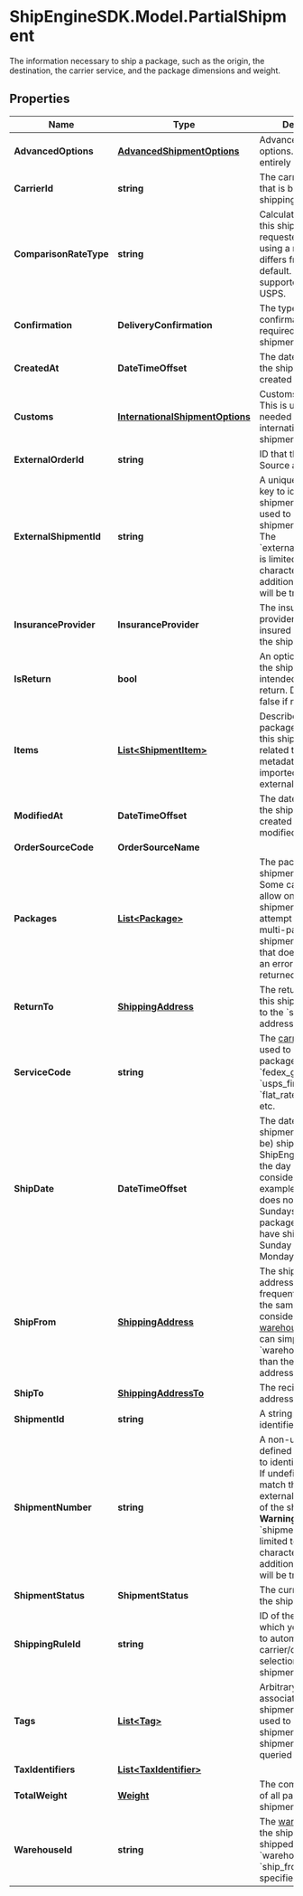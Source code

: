 # ShipEngineSDK.Model.PartialShipment
The information necessary to ship a package, such as the origin, the destination, the carrier service, and the package dimensions and weight. 

## Properties

Name | Type | Description | Notes
------------ | ------------- | ------------- | -------------
**AdvancedOptions** | [**AdvancedShipmentOptions**](AdvancedShipmentOptions.md) | Advanced shipment options.  These are entirely optional. | [optional] 
**CarrierId** | **string** | The carrier account that is billed for the shipping charges | [optional] 
**ComparisonRateType** | **string** | Calculate a rate for this shipment with the requested carrier using a ratecard that differs from the default.  Only supported for UPS and USPS. | [optional] 
**Confirmation** | **DeliveryConfirmation** | The type of delivery confirmation that is required for this shipment. | [optional] 
**CreatedAt** | **DateTimeOffset** | The date and time that the shipment was created in ShipEngine. | [optional] [readonly] 
**Customs** | [**InternationalShipmentOptions**](InternationalShipmentOptions.md) | Customs information.  This is usually only needed for international shipments.  | [optional] 
**ExternalOrderId** | **string** | ID that the Order Source assigned | [optional] 
**ExternalShipmentId** | **string** | A unique user-defined key to identify a shipment.  This can be used to retrieve the shipment.  &gt; **Warning:** The &#x60;external_shipment_id&#x60; is limited to 50 characters. Any additional characters will be truncated.  | [optional] 
**InsuranceProvider** | **InsuranceProvider** | The insurance provider to use for any insured packages in the shipment.  | [optional] 
**IsReturn** | **bool** | An optional indicator if the shipment is intended to be a return. Defaults to false if not provided.  | [optional] [default to false]
**Items** | [**List&lt;ShipmentItem&gt;**](ShipmentItem.md) | Describe the packages included in this shipment as related to potential metadata that was imported from external order sources  | [optional] 
**ModifiedAt** | **DateTimeOffset** | The date and time that the shipment was created or last modified. | [optional] [readonly] 
**OrderSourceCode** | **OrderSourceName** |  | [optional] 
**Packages** | [**List&lt;Package&gt;**](Package.md) | The packages in the shipment.  &gt; **Note:** Some carriers only allow one package per shipment.  If you attempt to create a multi-package shipment for a carrier that doesn&#39;t allow it, an error will be returned.  | [optional] 
**ReturnTo** | [**ShippingAddress**](ShippingAddress.md) | The return address for this shipment.  Defaults to the &#x60;ship_from&#x60; address.  | [optional] 
**ServiceCode** | **string** | The [carrier service](https://www.shipengine.com/docs/shipping/use-a-carrier-service/) used to ship the package, such as &#x60;fedex_ground&#x60;, &#x60;usps_first_class_mail&#x60;, &#x60;flat_rate_envelope&#x60;, etc.  | [optional] 
**ShipDate** | **DateTimeOffset** | The date that the shipment was (or will be) shipped.  ShipEngine will take the day of week into consideration. For example, if the carrier does not operate on Sundays, then a package that would have shipped on Sunday will ship on Monday instead.  | [optional] 
**ShipFrom** | [**ShippingAddress**](ShippingAddress.md) | The shipment&#39;s origin address. If you frequently ship from the same location, consider [creating a warehouse](https://www.shipengine.com/docs/reference/create-warehouse/).  Then you can simply specify the &#x60;warehouse_id&#x60; rather than the complete address each time.  | [optional] 
**ShipTo** | [**ShippingAddressTo**](ShippingAddressTo.md) | The recipient&#39;s mailing address | [optional] 
**ShipmentId** | **string** | A string that uniquely identifies the shipment | [optional] [readonly] 
**ShipmentNumber** | **string** | A non-unique user-defined number used to identify a shipment.  If undefined, this will match the external_shipment_id of the shipment.  &gt; **Warning:** The &#x60;shipment_number&#x60; is limited to 50 characters. Any additional characters will be truncated.  | [optional] 
**ShipmentStatus** | **ShipmentStatus** | The current status of the shipment | [optional] [readonly] 
**ShippingRuleId** | **string** | ID of the shipping rule, which you want to use to automate carrier/carrier service selection for the shipment  | [optional] 
**Tags** | [**List&lt;Tag&gt;**](Tag.md) | Arbitrary tags associated with this shipment.  Tags can be used to categorize shipments, and shipments can be queried by their tags.  | [optional] [readonly] 
**TaxIdentifiers** | [**List&lt;TaxIdentifier&gt;**](TaxIdentifier.md) |  | [optional] 
**TotalWeight** | [**Weight**](Weight.md) | The combined weight of all packages in the shipment | [optional] [readonly] 
**WarehouseId** | **string** | The [warehouse](https://www.shipengine.com/docs/shipping/ship-from-a-warehouse/) that the shipment is being shipped from.  Either &#x60;warehouse_id&#x60; or &#x60;ship_from&#x60; must be specified.  | [optional] 

